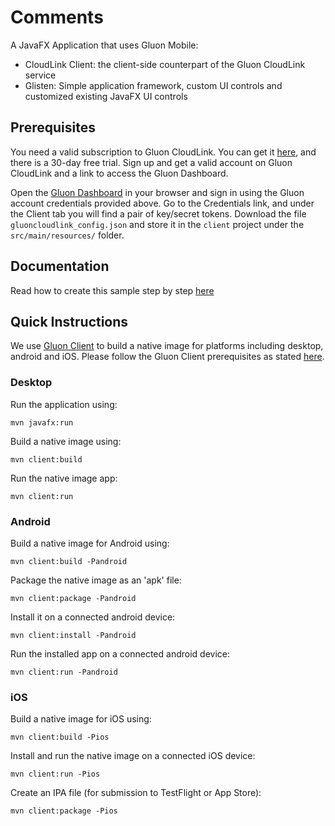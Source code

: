 # Comments

 A JavaFX Application that uses Gluon Mobile: 

 - CloudLink Client: the client-side counterpart of the Gluon CloudLink service 
 - Glisten: Simple application framework, custom UI controls and customized existing JavaFX UI controls

## Prerequisites

You need a valid subscription to Gluon CloudLink. You can get it [here](https://gluonhq.com/products/cloudlink/buy/), and there is a 30-day free trial.
Sign up and get a valid account on Gluon CloudLink and a link to access the Gluon Dashboard. 

Open the [Gluon Dashboard](https://gluon.io) in your browser and sign in using the Gluon account credentials provided above.
Go to the Credentials link, and under the Client tab you will find a pair of key/secret tokens.
Download the file `gluoncloudlink_config.json` and store it in the `client` project under the `src/main/resources/` folder.

## Documentation

Read how to create this sample step by step [here](https://docs.gluonhq.com/samples/comments/)

## Quick Instructions

We use [Gluon Client](https://docs.gluonhq.com/) to build a native image for platforms including desktop, android and iOS.
Please follow the Gluon Client prerequisites as stated [here](https://docs.gluonhq.com/#_requirements).

### Desktop

Run the application using:

    mvn javafx:run

Build a native image using:

    mvn client:build

Run the native image app:

    mvn client:run

### Android

Build a native image for Android using:

    mvn client:build -Pandroid

Package the native image as an 'apk' file:

    mvn client:package -Pandroid

Install it on a connected android device:

    mvn client:install -Pandroid

Run the installed app on a connected android device:

    mvn client:run -Pandroid

### iOS

Build a native image for iOS using:

    mvn client:build -Pios

Install and run the native image on a connected iOS device:

    mvn client:run -Pios

Create an IPA file (for submission to TestFlight or App Store):

    mvn client:package -Pios
